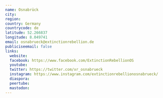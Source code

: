 ```yaml
---
name: Osnabrück
city:
region:
country: Germany
countrycode: de
latitude: 52.266837
longitude: 8.049741
email: osnabrueck@extinctionrebellion.de
publiciseemail: false
links:
  website:
  facebook: https://www.facebook.com/ExtinctionRebellionOS
  youtube:
  twitter: https://twitter.com/xr_osnabrueck
  instagram: https://www.instagram.com/extinctionrebellionosnabrueck/
  diaspora:
  peertube:
  mastodon:
---
```

